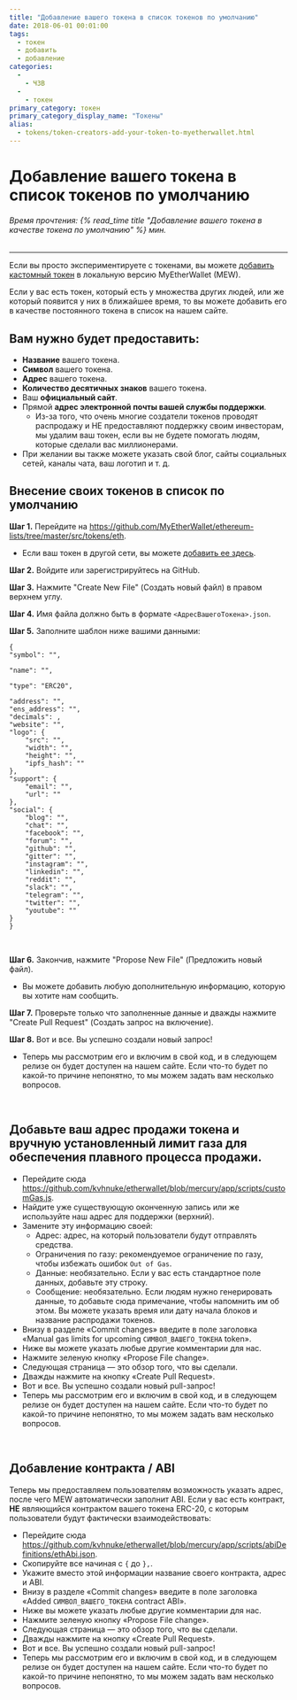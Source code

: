 ```yaml
---
title: "Добавление вашего токена в список токенов по умолчанию"
date: 2018-06-01 00:01:00
tags:
  - токен
  - добавить
  - добавление
categories:
  - 
    - ЧЗВ
  - 
    - токен
primary_category: токен
primary_category_display_name: "Токены"
alias:
  - tokens/token-creators-add-your-token-to-myetherwallet.html
---
```


# **Добавление вашего токена в список токенов по умолчанию**

###### Время прочтения: {% read_time title "Добавление вашего токена в качестве токена по умолчанию" %} мин.

* * *

Если вы просто экспериментируете с токенами, вы можете [добавить кастомный токен](/@@@@@@/tokens/how-to-add-custom-token/) в локальную версию MyEtherWallet (MEW).

Если у вас есть токен, который есть у множества других людей, или же который появится у них в ближайшее время, то вы можете добавить его в качестве постоянного токена в список на нашем сайте.

## **Вам нужно будет предоставить:**

-   **Название** вашего токена.
-   **Символ** вашего токена.
-   **Адрес** вашего токена.
-   **Количество десятичных знаков** вашего токена.
-   Ваш **официальный сайт**.
-   Прямой **адрес электронной почты вашей службы поддержки**.
    -   Из-за того, что очень многие создатели токенов проводят распродажу и НЕ предоставляют поддержку своим инвесторам, мы удалим ваш токен, если вы не будете помогать людям, которые сделали вас миллионерами.
-   При желании вы также можете указать свой блог, сайты социальных сетей, каналы чата, ваш логотип и т. д.

## **Внесение своих токенов в список по умолчанию**

**Шаг 1.** Перейдите на <https://github.com/MyEtherWallet/ethereum-lists/tree/master/src/tokens/eth>.

-   Если ваш токен в другой сети, вы можете [добавить еe здесь](https://github.com/MyEtherWallet/ethereum-lists/tree/master/src/tokens).

**Шаг 2.** Войдите или зарегистрируйтесь на GitHub.

**Шаг 3.** Нажмите "Create New File" (Создать новый файл) в правом верхнем углу.

**Шаг 4.** Имя файла должно быть в формате `<АдресВашегоТокена>.json`.

**Шаг 5.** Заполните шаблон ниже вашими данными:

    {
    "symbol": "",

    "name": "",

    "type": "ERC20",

    "address": "",
    "ens_address": "",
    "decimals": ,
    "website": "",
    "logo": {
        "src": "",
        "width": "",
        "height": "",
        "ipfs_hash": ""
    },
    "support": {
        "email": "",
        "url": ""
    },
    "social": {
        "blog": "",
        "chat": "",
        "facebook": "",
        "forum": "",
        "github": "",
        "gitter": "",
        "instagram": "",
        "linkedin": "",
        "reddit": "",
        "slack": "",
        "telegram": "",
        "twitter": "",
        "youtube": ""
    }
    }

<br>

**Шаг 6.** Закончив, нажмите "Propose New File" (Предложить новый файл).

-   Вы можете добавить любую дополнительную информацию, которую вы хотите нам сообщить.

**Шаг 7.** Проверьте только что заполненные данные и дважды нажмите "Create Pull Request" (Создать запрос на включение).

**Шаг 8.** Вот и все. Вы успешно создали новый запрос!

-   Теперь мы рассмотрим его и включим в свой код, и в следующем релизе он будет доступен на нашем сайте. Если что-то будет по какой-то причине непонятно, то мы можем задать вам несколько вопросов.

<br>

## **Добавьте ваш адрес продажи токена и вручную установленный лимит газа для обеспечения плавного процесса продажи.**

-   Перейдите сюда <https://github.com/kvhnuke/etherwallet/blob/mercury/app/scripts/customGas.js>.
-   Найдите уже существующую оконченную запись или же используйте наш адрес для поддержки (верхний).
-   Замените эту информацию своей:
    -   Адрес: адрес, на который пользователи будут отправлять средства.
    -   Ограничения по газу: рекомендуемое ограничение по газу, чтобы избежать ошибок `Out of Gas`.
    -   Данные: необязательно. Если у вас есть стандартное поле данных, добавьте эту строку.
    -   Сообщение: необязательно. Если людям нужно генерировать данные, то добавьте сюда примечание, чтобы напомнить им об этом. Вы можете указать время или дату начала блоков и название распродажи токенов.
-   Внизу в разделе «Commit changes» введите в поле заголовка «Manual gas limits for upcoming `СИМВОЛ_ВАШЕГО_ТОКЕНА` token».
-   Ниже вы можете указать любые другие комментарии для нас.
-   Нажмите зеленую кнопку «Propose File change».
-   Следующая страница — это обзор того, что вы сделали.
-   Дважды нажмите на кнопку «Create Pull Request».
-   Вот и все. Вы успешно создали новый pull-запрос!
-   Теперь мы рассмотрим его и включим в свой код, и в следующем релизе он будет доступен на нашем сайте. Если что-то будет по какой-то причине непонятно, то мы можем задать вам несколько вопросов.

<br>

## **Добавление контракта / ABI**

Теперь мы предоставляем пользователям возможность указать адрес, после чего MEW автоматически заполнит ABI. Если у вас есть контракт, **НЕ** являющийся контрактом вашего токена ERC-20, с которым пользователи будут фактически взаимодействовать:

-   Перейдите сюда <https://github.com/kvhnuke/etherwallet/blob/mercury/app/scripts/abiDefinitions/ethAbi.json>.
-   Скопируйте все начиная с `{` до `},`.
-   Укажите вместо этой информации название своего контракта, адрес и ABI.
-   Внизу в разделе «Commit changes» введите в поле заголовка «Added `СИМВОЛ_ВАШЕГО_ТОКЕНА` contract ABI».
-   Ниже вы можете указать любые другие комментарии для нас.
-   Нажмите зеленую кнопку «Propose File change».
-   Следующая страница — это обзор того, что вы сделали.
-   Дважды нажмите на кнопку «Create Pull Request».
-   Вот и все. Вы успешно создали новый pull-запрос!
-   Теперь мы рассмотрим его и включим в свой код, и в следующем релизе он будет доступен на нашем сайте. Если что-то будет по какой-то причине непонятно, то мы можем задать вам несколько вопросов.
